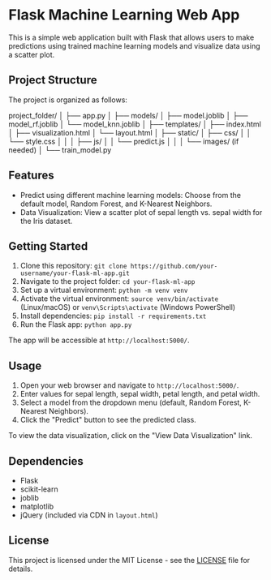 # Flask Machine Learning Web App

This is a simple web application built with Flask that allows users to make predictions using trained machine learning models and visualize data using a scatter plot.

## Project Structure

The project is organized as follows:

project_folder/
│
├── app.py
│
├── models/
│ ├── model.joblib
│ ├── model_rf.joblib
│ └── model_knn.joblib
│
├── templates/
│ ├── index.html
│ ├── visualization.html
│ └── layout.html
│
├── static/
│ ├── css/
│ │ └── style.css
│ │
│ ├── js/
│ │ └── predict.js
│ │
│ └── images/ (if needed)
│
└── train_model.py


## Features

- Predict using different machine learning models: Choose from the default model, Random Forest, and K-Nearest Neighbors.
- Data Visualization: View a scatter plot of sepal length vs. sepal width for the Iris dataset.

## Getting Started

1. Clone this repository: `git clone https://github.com/your-username/your-flask-ml-app.git`
2. Navigate to the project folder: `cd your-flask-ml-app`
3. Set up a virtual environment: `python -m venv venv`
4. Activate the virtual environment: `source venv/bin/activate` (Linux/macOS) or `venv\Scripts\activate` (Windows PowerShell)
5. Install dependencies: `pip install -r requirements.txt`
6. Run the Flask app: `python app.py`

The app will be accessible at `http://localhost:5000/`.

## Usage

1. Open your web browser and navigate to `http://localhost:5000/`.
2. Enter values for sepal length, sepal width, petal length, and petal width.
3. Select a model from the dropdown menu (default, Random Forest, K-Nearest Neighbors).
4. Click the "Predict" button to see the predicted class.

To view the data visualization, click on the "View Data Visualization" link.

## Dependencies

- Flask
- scikit-learn
- joblib
- matplotlib
- jQuery (included via CDN in `layout.html`)

## License

This project is licensed under the MIT License - see the [LICENSE](LICENSE) file for details.
